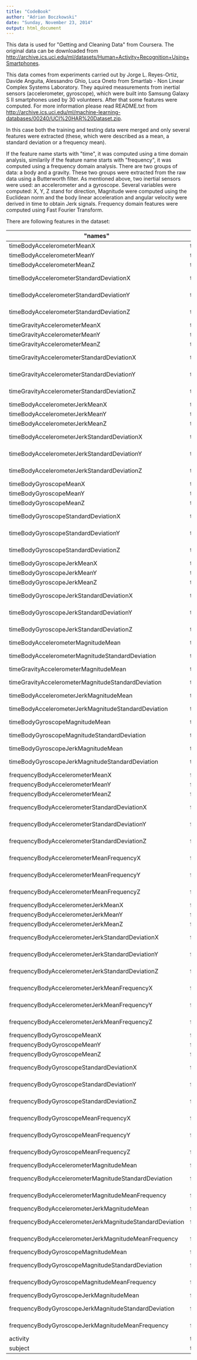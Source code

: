 ```yaml
---
title: "CodeBook"
author: "Adrian Boczkowski"
date: "Sunday, November 23, 2014"
output: html_document
---
```


This data is used for "Getting and Cleaning Data" from Coursera. The original
data can be downloaded from http://archive.ics.uci.edu/ml/datasets/Human+Activity+Recognition+Using+Smartphones.

This data comes from experiments carried out by Jorge L. Reyes-Ortiz, Davide Anguita, Alessandro Ghio, Luca Oneto from Smartlab - Non Linear Complex Systems Laboratory. They aquired measurements from inertial sensors (accelerometer, gyroscope), which were built into Samsung Galaxy S II smartphones used by 30 volunteers. After that some features were computed. For more information please read README.txt from http://archive.ics.uci.edu/ml/machine-learning-databases/00240/UCI%20HAR%20Dataset.zip.

In this case both the training and testing data were merged and only several features were extracted (these, which were described as a mean, a standard deviation or a frequency mean).

If the feature name starts with "time", it was computed using a time domain analysis, similarily if the feature name starts with "frequency", it was computed using a frequency domain analysis. There are two groups of data: a body and a gravity. These two groups were extracted from the raw data using a Butterworth filter. As mentioned above, two inertial sensors were used: an accelerometer and a gyroscope. Several variables were computed: X, Y, Z stand for direction, Magnitude were computed using the Euclidean norm and the body linear acceleration and angular velocity were derived in time to obtain Jerk signals. Frequency domain features were computed using Fast Fourier Transform.

There are following features in the dataset:

"names" | "domain" | "device" | "group" | "valueType" | "comment"
--- | --- | --- | --- | --- | ---
timeBodyAccelerometerMeanX | time | accelerometer | body | mean | x direction
timeBodyAccelerometerMeanY | time | accelerometer | body | mean | x direction
timeBodyAccelerometerMeanZ | time | accelerometer | body | mean | x direction
timeBodyAccelerometerStandardDeviationX | time | accelerometer | body | standard deviation | x direction
timeBodyAccelerometerStandardDeviationY | time | accelerometer | body | standard deviation | x direction
timeBodyAccelerometerStandardDeviationZ | time | accelerometer | body | standard deviation | x direction
timeGravityAccelerometerMeanX | time | accelerometer | gravity | mean | x direction
timeGravityAccelerometerMeanY | time | accelerometer | gravity | mean | x direction
timeGravityAccelerometerMeanZ | time | accelerometer | gravity | mean | x direction
timeGravityAccelerometerStandardDeviationX | time | accelerometer | gravity | standard deviation | x direction
timeGravityAccelerometerStandardDeviationY | time | accelerometer | gravity | standard deviation | x direction
timeGravityAccelerometerStandardDeviationZ | time | accelerometer | gravity | standard deviation | x direction
timeBodyAccelerometerJerkMeanX | time | accelerometer | body | mean | x direction
timeBodyAccelerometerJerkMeanY | time | accelerometer | body | mean | x direction
timeBodyAccelerometerJerkMeanZ | time | accelerometer | body | mean | x direction
timeBodyAccelerometerJerkStandardDeviationX | time | accelerometer | body | standard deviation | x direction
timeBodyAccelerometerJerkStandardDeviationY | time | accelerometer | body | standard deviation | x direction
timeBodyAccelerometerJerkStandardDeviationZ | time | accelerometer | body | standard deviation | x direction
timeBodyGyroscopeMeanX | time | gyroscope | body | mean | x direction
timeBodyGyroscopeMeanY | time | gyroscope | body | mean | x direction
timeBodyGyroscopeMeanZ | time | gyroscope | body | mean | x direction
timeBodyGyroscopeStandardDeviationX | time | gyroscope | body | standard deviation | x direction
timeBodyGyroscopeStandardDeviationY | time | gyroscope | body | standard deviation | x direction
timeBodyGyroscopeStandardDeviationZ | time | gyroscope | body | standard deviation | x direction
timeBodyGyroscopeJerkMeanX | time | gyroscope | body | mean | x direction
timeBodyGyroscopeJerkMeanY | time | gyroscope | body | mean | x direction
timeBodyGyroscopeJerkMeanZ | time | gyroscope | body | mean | x direction
timeBodyGyroscopeJerkStandardDeviationX | time | gyroscope | body | standard deviation | x direction
timeBodyGyroscopeJerkStandardDeviationY | time | gyroscope | body | standard deviation | x direction
timeBodyGyroscopeJerkStandardDeviationZ | time | gyroscope | body | standard deviation | x direction
timeBodyAccelerometerMagnitudeMean | time | accelerometer | body | mean | x direction
timeBodyAccelerometerMagnitudeStandardDeviation | time | accelerometer | body | standard deviation | x direction
timeGravityAccelerometerMagnitudeMean | time | accelerometer | gravity | mean | x direction
timeGravityAccelerometerMagnitudeStandardDeviation | time | accelerometer | gravity | standard deviation | x direction
timeBodyAccelerometerJerkMagnitudeMean | time | accelerometer | body | mean | x direction
timeBodyAccelerometerJerkMagnitudeStandardDeviation | time | accelerometer | body | standard deviation | x direction
timeBodyGyroscopeMagnitudeMean | time | gyroscope | body | mean | x direction
timeBodyGyroscopeMagnitudeStandardDeviation | time | gyroscope | body | standard deviation | x direction
timeBodyGyroscopeJerkMagnitudeMean | time | gyroscope | body | mean | x direction
timeBodyGyroscopeJerkMagnitudeStandardDeviation | time | gyroscope | body | standard deviation | x direction
frequencyBodyAccelerometerMeanX | frequency | accelerometer | body | mean | x direction
frequencyBodyAccelerometerMeanY | frequency | accelerometer | body | mean | x direction
frequencyBodyAccelerometerMeanZ | frequency | accelerometer | body | mean | x direction
frequencyBodyAccelerometerStandardDeviationX | frequency | accelerometer | body | standard deviation | x direction
frequencyBodyAccelerometerStandardDeviationY | frequency | accelerometer | body | standard deviation | x direction
frequencyBodyAccelerometerStandardDeviationZ | frequency | accelerometer | body | standard deviation | x direction
frequencyBodyAccelerometerMeanFrequencyX | frequency | accelerometer | body | mean frequency | x direction
frequencyBodyAccelerometerMeanFrequencyY | frequency | accelerometer | body | mean frequency | x direction
frequencyBodyAccelerometerMeanFrequencyZ | frequency | accelerometer | body | mean frequency | x direction
frequencyBodyAccelerometerJerkMeanX | frequency | accelerometer | body | mean | x direction
frequencyBodyAccelerometerJerkMeanY | frequency | accelerometer | body | mean | x direction
frequencyBodyAccelerometerJerkMeanZ | frequency | accelerometer | body | mean | x direction
frequencyBodyAccelerometerJerkStandardDeviationX | frequency | accelerometer | body | standard deviation | x direction
frequencyBodyAccelerometerJerkStandardDeviationY | frequency | accelerometer | body | standard deviation | x direction
frequencyBodyAccelerometerJerkStandardDeviationZ | frequency | accelerometer | body | standard deviation | x direction
frequencyBodyAccelerometerJerkMeanFrequencyX | frequency | accelerometer | body | mean frequency | x direction
frequencyBodyAccelerometerJerkMeanFrequencyY | frequency | accelerometer | body | mean frequency | x direction
frequencyBodyAccelerometerJerkMeanFrequencyZ | frequency | accelerometer | body | mean frequency | x direction
frequencyBodyGyroscopeMeanX | frequency | gyroscope | body | mean | x direction
frequencyBodyGyroscopeMeanY | frequency | gyroscope | body | mean | x direction
frequencyBodyGyroscopeMeanZ | frequency | gyroscope | body | mean | x direction
frequencyBodyGyroscopeStandardDeviationX | frequency | gyroscope | body | standard deviation | x direction
frequencyBodyGyroscopeStandardDeviationY | frequency | gyroscope | body | standard deviation | x direction
frequencyBodyGyroscopeStandardDeviationZ | frequency | gyroscope | body | standard deviation | x direction
frequencyBodyGyroscopeMeanFrequencyX | frequency | gyroscope | body | mean frequency | x direction
frequencyBodyGyroscopeMeanFrequencyY | frequency | gyroscope | body | mean frequency | x direction
frequencyBodyGyroscopeMeanFrequencyZ | frequency | gyroscope | body | mean frequency | x direction
frequencyBodyAccelerometerMagnitudeMean | frequency | accelerometer | body | mean | x direction
frequencyBodyAccelerometerMagnitudeStandardDeviation | frequency | accelerometer | body | standard deviation | x direction
frequencyBodyAccelerometerMagnitudeMeanFrequency | frequency | accelerometer | body | mean frequency | x direction
frequencyBodyAccelerometerJerkMagnitudeMean | frequency | accelerometer | body | mean | x direction
frequencyBodyAccelerometerJerkMagnitudeStandardDeviation | frequency | accelerometer | body | standard deviation | x direction
frequencyBodyAccelerometerJerkMagnitudeMeanFrequency | frequency | accelerometer | body | mean frequency | x direction
frequencyBodyGyroscopeMagnitudeMean | frequency | gyroscope | body | mean | x direction
frequencyBodyGyroscopeMagnitudeStandardDeviation | frequency | gyroscope | body | standard deviation | x direction
frequencyBodyGyroscopeMagnitudeMeanFrequency | frequency | gyroscope | body | mean frequency | x direction
frequencyBodyGyroscopeJerkMagnitudeMean | frequency | gyroscope | body | mean | x direction
frequencyBodyGyroscopeJerkMagnitudeStandardDeviation | frequency | gyroscope | body | standard deviation | x direction
frequencyBodyGyroscopeJerkMagnitudeMeanFrequency | frequency | gyroscope | body | mean frequency | x direction
activity | time | accelerometer | body | mean | x direction
subject | time | accelerometer | body | mean | x direction